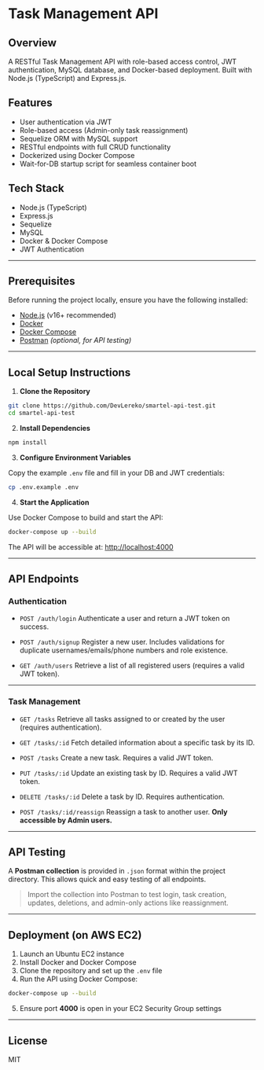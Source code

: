 # Task Management API

## Overview
A RESTful Task Management API with role-based access control, JWT authentication, MySQL database, and Docker-based deployment. Built with Node.js (TypeScript) and Express.js.

## Features
- User authentication via JWT
- Role-based access (Admin-only task reassignment)
- Sequelize ORM with MySQL support
- RESTful endpoints with full CRUD functionality
- Dockerized using Docker Compose
- Wait-for-DB startup script for seamless container boot

## Tech Stack
- Node.js (TypeScript)
- Express.js
- Sequelize
- MySQL
- Docker & Docker Compose
- JWT Authentication

---

## Prerequisites

Before running the project locally, ensure you have the following installed:

- [Node.js](https://nodejs.org/) (v16+ recommended)
- [Docker](https://www.docker.com/)
- [Docker Compose](https://docs.docker.com/compose/)
- [Postman](https://www.postman.com/) *(optional, for API testing)*

---

## Local Setup Instructions

1. **Clone the Repository**

```bash
git clone https://github.com/DevLereko/smartel-api-test.git
cd smartel-api-test
````

2. **Install Dependencies**

```bash
npm install
```

3. **Configure Environment Variables**

Copy the example `.env` file and fill in your DB and JWT credentials:

```bash
cp .env.example .env
```

4. **Start the Application**

Use Docker Compose to build and start the API:

```bash
docker-compose up --build
```

The API will be accessible at: [http://localhost:4000](http://localhost:4000)

---

## API Endpoints

### Authentication

* `POST /auth/login`
  Authenticate a user and return a JWT token on success.

* `POST /auth/signup`
  Register a new user. Includes validations for duplicate usernames/emails/phone numbers and role existence.

* `GET /auth/users`
  Retrieve a list of all registered users (requires a valid JWT token).

---

### Task Management

* `GET /tasks`
  Retrieve all tasks assigned to or created by the user (requires authentication).

* `GET /tasks/:id`
  Fetch detailed information about a specific task by its ID.

* `POST /tasks`
  Create a new task. Requires a valid JWT token.

* `PUT /tasks/:id`
  Update an existing task by ID. Requires a valid JWT token.

* `DELETE /tasks/:id`
  Delete a task by ID. Requires authentication.

* `POST /tasks/:id/reassign`
  Reassign a task to another user. **Only accessible by Admin users.**

---

## API Testing

A **Postman collection** is provided in `.json` format within the project directory. This allows quick and easy testing of all endpoints.

> Import the collection into Postman to test login, task creation, updates, deletions, and admin-only actions like reassignment.

---

## Deployment (on AWS EC2)

1. Launch an Ubuntu EC2 instance
2. Install Docker and Docker Compose
3. Clone the repository and set up the `.env` file
4. Run the API using Docker Compose:

```bash
docker-compose up --build
```

5. Ensure port **4000** is open in your EC2 Security Group settings

---

## License

MIT
